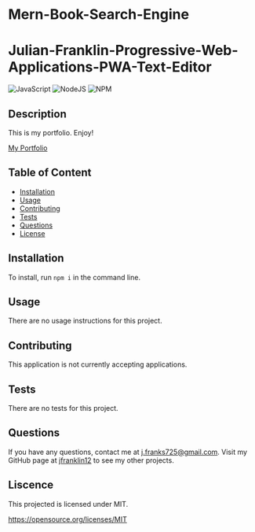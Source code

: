 # Mern-Book-Search-Engine
# Julian-Franklin-Progressive-Web-Applications-PWA-Text-Editor
![JavaScript](https://img.shields.io/badge/JAVASCRIPT-%23323330.svg?style=for-the-badge&logo=javascript&logoColor=%23F7DF1E&style=plastic) ![NodeJS](https://img.shields.io/badge/node.js-6DA55F?style=for-the-badge&logo=node.js&logoColor=white&style=plastic) ![NPM](https://img.shields.io/badge/NPM-%23000000.svg?style=for-the-badge&logo=npm&logoColor=white&style=plastic)


  ## Description
  
  This is my portfolio. Enjoy!

  [My Portfolio](https://jfranklin12.github.io/Portfolio-jfranklin/)

  ## Table of Content
  - [Installation](#installation)
  - [Usage](#usage)
  - [Contributing](#contributing)
  - [Tests](#tests)
  - [Questions](#questions)
  - [License](#license)

  ## Installation

  To install, run ```npm i``` in the command line. 

  ## Usage

  There are no usage instructions for this project.

  ## Contributing

  This application is not currently accepting applications.

  ## Tests
  
  There are no tests for this project.

  ## Questions

  If you have any questions, contact me at j.franks725@gmail.com. Visit my GitHub page at [jfranklin12](https://github.com/jfranklin12/) to see my other projects.

  ## Liscence
    
  This projected is licensed under MIT.

  https://opensource.org/licenses/MIT

